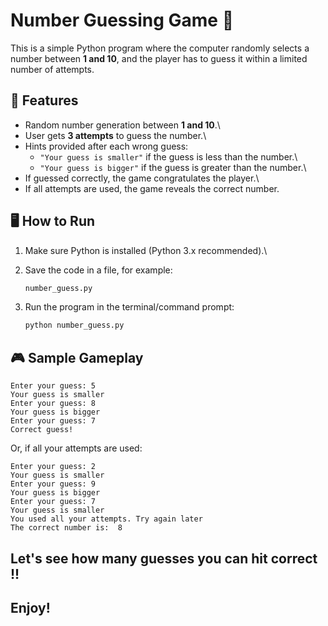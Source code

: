 # Number Guessing Game 🎲

This is a simple Python program where the computer randomly selects a
number between **1 and 10**, and the player has to guess it within a
limited number of attempts.

## 📌 Features

-   Random number generation between **1 and 10**.\
-   User gets **3 attempts** to guess the number.\
-   Hints provided after each wrong guess:
    -   `"Your guess is smaller"` if the guess is less than the number.\
    -   `"Your guess is bigger"` if the guess is greater than the
        number.\
-   If guessed correctly, the game congratulates the player.\
-   If all attempts are used, the game reveals the correct number.

## 🖥️ How to Run

1.  Make sure Python is installed (Python 3.x recommended).\

2.  Save the code in a file, for example:

    ``` bash
    number_guess.py
    ```

3.  Run the program in the terminal/command prompt:

    ``` bash
    python number_guess.py
    ```

## 🎮 Sample Gameplay

    Enter your guess: 5
    Your guess is smaller
    Enter your guess: 8
    Your guess is bigger
    Enter your guess: 7
    Correct guess!

Or, if all your attempts are used:

    Enter your guess: 2
    Your guess is smaller
    Enter your guess: 9
    Your guess is bigger
    Enter your guess: 7
    Your guess is smaller
    You used all your attempts. Try again later
    The correct number is:  8

## Let's see how many guesses you can hit correct !!
## Enjoy!
